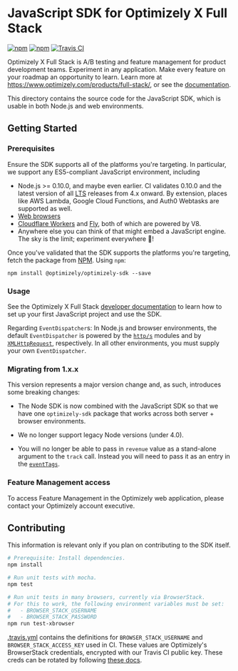 # JavaScript SDK for Optimizely X Full Stack
[![npm](https://img.shields.io/npm/v/%40optimizely%2Foptimizely-sdk.svg)](https://www.npmjs.com/package/@optimizely/optimizely-sdk)
[![npm](https://img.shields.io/npm/dm/%40optimizely%2Foptimizely-sdk.svg)](https://www.npmjs.com/package/@optimizely/optimizely-sdk)
[![Travis CI](https://img.shields.io/travis/optimizely/javascript-sdk.svg)](https://travis-ci.org/optimizely/javascript-sdk)

Optimizely X Full Stack is A/B testing and feature management for product development teams. Experiment in any application. Make every feature on your roadmap an opportunity to learn. Learn more at https://www.optimizely.com/products/full-stack/, or see the [documentation](https://developers.optimizely.com/x/solutions/sdks/reference/index.html?language=node).

This directory contains the source code for the JavaScript SDK, which is usable in both Node.js and web environments.

## Getting Started

### Prerequisites

Ensure the SDK supports all of the platforms you're targeting. In particular, we support any ES5-compliant JavaScript environment, including
  - Node.js >= 0.10.0, and maybe even earlier. CI validates 0.10.0 and the latest version of all [LTS](https://github.com/nodejs/Release) releases from 4.x onward. By extension, places like AWS Lambda, Google Cloud Functions, and Auth0 Webtasks are supported as well.
  - [Web browsers](https://caniuse.com/#feat=es5)
  - [Cloudflare Workers](https://developers.cloudflare.com/workers/) and [Fly](https://fly.io/), both of which are powered by V8.
  - Anywhere else you can think of that might embed a JavaScript engine. The sky is the limit; experiment everywhere 🚀!

Once you've validated that the SDK supports the platforms you're targeting, fetch the package from [NPM](https://www.npmjs.com/package/@optimizely/optimizely-sdk). Using `npm`:

```
npm install @optimizely/optimizely-sdk --save
```

### Usage
See the Optimizely X Full Stack [developer documentation](http://developers.optimizely.com/server/reference/index.html) to learn how to set up your first JavaScript project and use the SDK.

Regarding `EventDispatcher`s: In Node.js and browser environments, the default `EventDispatcher` is powered by the [`http/s`](https://nodejs.org/api/http.html) modules and by [`XMLHttpRequest`](https://developer.mozilla.org/en-US/docs/Web/API/XMLHttpRequest#Browser_compatibility), respectively. In all other environments, you must supply your own `EventDispatcher`.

### Migrating from 1.x.x

This version represents a major version change and, as such, introduces some breaking changes:

- The Node SDK is now combined with the JavaScript SDK so that we have one `optimizely-sdk` package that works across both server + browser environments.

- We no longer support legacy Node versions (under 4.0).

- You will no longer be able to pass in `revenue` value as a stand-alone argument to the `track` call. Instead you will need to pass it as an entry in the [`eventTags`](https://developers.optimizely.com/x/solutions/sdks/reference/index.html?language=javascript#event-tags).

### Feature Management access

To access Feature Management in the Optimizely web application, please contact your Optimizely account executive.

## Contributing
This information is relevant only if you plan on contributing to the SDK itself.

```sh
# Prerequisite: Install dependencies.
npm install

# Run unit tests with mocha.
npm test

# Run unit tests in many browsers, currently via BrowserStack.
# For this to work, the following environment variables must be set:
#   - BROWSER_STACK_USERNAME
#   - BROWSER_STACK_PASSWORD
npm run test-xbrowser
```

[.travis.yml](./.travis.yml) contains the definitions for `BROWSER_STACK_USERNAME` and `BROWSER_STACK_ACCESS_KEY` used in CI. These values are Optimizely's BrowserStack credentials, encrypted with our Travis CI public key. These creds can be rotated by following [these docs](https://docs.travis-ci.com/user/encrypting-files/).

